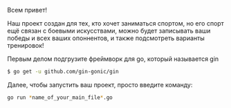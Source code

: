 Всем привет!

Наш проект создан для тех, кто хочет заниматься спортом, но его спорт ещё связан с боевыми искусствами, можно будет записывать ваши победы и всех ваших опоннентов, и также подсмотреть варианты тренировок!

Первым делом подгрузите фреймворк для go, который называется gin

```sh
$ go get -u github.com/gin-gonic/gin
```

Далее, чтобы запустить ваш проект, просто введите команду:

```sh
go run *name_of_your_main_file*.go
```
